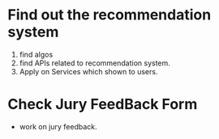 # Find out the recommendation system 
1. find algos
2. find APIs related to recommendation system.
3. Apply on Services which shown to users.

# Check Jury FeedBack Form
- work on jury feedback. 
